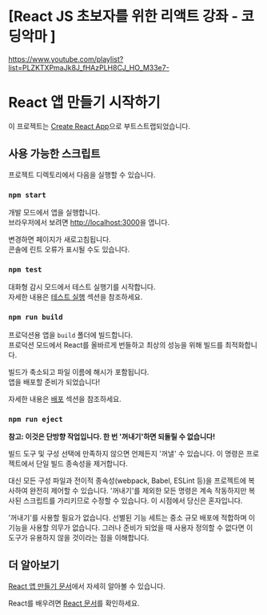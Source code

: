 # [React JS 초보자를 위한 리액트 강좌 - 코딩악마 ]

https://www.youtube.com/playlist?list=PLZKTXPmaJk8J_fHAzPLH8CJ_HO_M33e7-

# React 앱 만들기 시작하기

이 프로젝트는 [Create React App](https://github.com/facebook/create-react-app)으로 부트스트랩되었습니다.

## 사용 가능한 스크립트

프로젝트 디렉토리에서 다음을 실행할 수 있습니다.

### `npm start`

개발 모드에서 앱을 실행합니다.\
브라우저에서 보려면 [http://localhost:3000](http://localhost:3000)을 엽니다.

변경하면 페이지가 새로고침됩니다.\
콘솔에 린트 오류가 표시될 수도 있습니다.

### `npm test`

대화형 감시 모드에서 테스트 실행기를 시작합니다.\
자세한 내용은 [테스트 실행](https://facebook.github.io/create-react-app/docs/running-tests) 섹션을 참조하세요.

### `npm run build`

프로덕션용 앱을 `build` 폴더에 빌드합니다.\
프로덕션 모드에서 React를 올바르게 번들하고 최상의 성능을 위해 빌드를 최적화합니다.

빌드가 축소되고 파일 이름에 해시가 포함됩니다.\
앱을 배포할 준비가 되었습니다!

자세한 내용은 [배포](https://facebook.github.io/create-react-app/docs/deployment) 섹션을 참조하세요.

### `npm run eject`

**참고: 이것은 단방향 작업입니다. 한 번 '꺼내기'하면 되돌릴 수 없습니다!**

빌드 도구 및 구성 선택에 만족하지 않으면 언제든지 '꺼낼' 수 있습니다. 이 명령은 프로젝트에서 단일 빌드 종속성을 제거합니다.

대신 모든 구성 파일과 전이적 종속성(webpack, Babel, ESLint 등)을 프로젝트에 복사하여 완전히 제어할 수 있습니다. '꺼내기'를 제외한 모든 명령은 계속 작동하지만 복사된 스크립트를 가리키므로 수정할 수 있습니다. 이 시점에서 당신은 혼자입니다.

'꺼내기'를 사용할 필요가 없습니다. 선별된 기능 세트는 중소 규모 배포에 적합하며 이 기능을 사용할 의무가 없습니다. 그러나 준비가 되었을 때 사용자 정의할 수 없다면 이 도구가 유용하지 않을 것이라는 점을 이해합니다.

## 더 알아보기

[React 앱 만들기 문서](https://facebook.github.io/create-react-app/docs/getting-started)에서 자세히 알아볼 수 있습니다.

React를 배우려면 [React 문서](https://reactjs.org/)를 확인하세요.